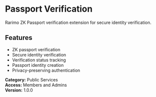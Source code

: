 # Passport Verification

Rarimo ZK Passport verification extension for secure identity verification.

## Features
- ZK passport verification
- Secure identity verification
- Verification status tracking
- Passport identity creation
- Privacy-preserving authentication

**Category:** Public Services  
**Access:** Members and Admins  
**Version:** 1.0.0
